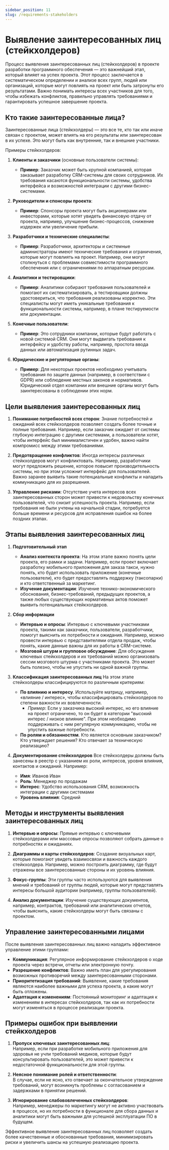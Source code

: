 ```yaml
---
sidebar_position: 11
slug: /requirements-stakeholders
---
```


# Выявление заинтересованных лиц (cтейкхолдеров)

Процесс выявления заинтересованных лиц (стейкхолдеров) в проекте разработки программного обеспечения — это важнейший этап, который влияет на успех проекта. Этот процесс заключается в систематическом определении и анализе всех групп, людей или организаций, которые могут повлиять на проект или быть затронуты его результатами. Важно понимать интересы всех участников для того, чтобы избежать конфликтов, правильно управлять требованиями и гарантировать успешное завершение проекта.

## Кто такие заинтересованные лица?

Заинтересованные лица (стейкхолдеры) — это все те, кто так или иначе связан с проектом, может влиять на его результаты или заинтересован в их успехе. Это могут быть как внутренние, так и внешние участники.

Примеры стейкхолдеров:

1. **Клиенты и заказчики** (основные пользователи системы):
   - **Пример**: Заказчик может быть крупной компанией, которая заказывает разработку CRM-системы для своих сотрудников. Их требования касаются функциональности системы, удобства интерфейса и возможностей интеграции с другими бизнес-системами.

2. **Руководители и спонсоры проекта**:
   - **Пример**: Спонсоры проекта могут быть акционерами или инвесторами, которые хотят увидеть финансовую отдачу от проекта, например, улучшение бизнес-процессов, снижение издержек или увеличение прибыли.

3. **Разработчики и технические специалисты**:
   - **Пример**: Разработчики, архитекторы и системные администраторы имеют технические требования и ограничения, которые могут повлиять на проект. Например, они могут столкнуться с проблемами совместимости программного обеспечения или с ограничениями по аппаратным ресурсам.

4. **Аналитики и тестировщики**:
   - **Пример**: Аналитики собирают требования пользователей и помогают их систематизировать, а тестировщики должны удостовериться, что требования реализованы корректно. Эти специалисты могут иметь уникальные требования к функциональности системы, например, в плане тестируемости или документации.

5. **Конечные пользователи**:
   - **Пример**: Это сотрудники компании, которые будут работать с новой системой CRM. Они могут выдвигать требования к интерфейсу и удобству работы, например, простота ввода данных или автоматизация рутинных задач.

6. **Юридические и регуляторные органы**:
   - **Пример**: Для некоторых проектов необходимо учитывать требования по защите данных (например, в соответствии с GDPR) или соблюдение местных законов и нормативов. Юридический отдел компании или внешние органы могут быть заинтересованы в соблюдении этих норм.

## Цели выявления заинтересованных лиц

1. **Понимание потребностей всех сторон**:
   Знание потребностей и ожиданий всех стейкхолдеров позволяет создать более точные и полные требования. Например, если заказчик ожидает от системы глубокую интеграцию с другими системами, а пользователи хотят, чтобы интерфейс был минималистичен и удобен, важно найти компромисс между этими требованиями.

2. **Предотвращение конфликтов**:
   Иногда интересы различных стейкхолдеров могут конфликтовать. Например, разработчики могут предложить решение, которое повысит производительность системы, но при этом усложнит интерфейс для пользователей. Важно заранее выявить такие потенциальные конфликты и наладить коммуникацию для их разрешения.

3. **Управление рисками**:
   Отсутствие учета интересов всех заинтересованных сторон может привести к недовольству конечных пользователей, что снизит успешность проекта. Например, если требования не были учтены на начальной стадии, потребуется больше времени и ресурсов для исправления ошибок на более поздних этапах.

## Этапы выявления заинтересованных лиц

1. **Подготовительный этап**
   - **Анализ контекста проекта**: На этом этапе важно понять цели проекта, его рамки и задачи. Например, если проект включает разработку мобильного приложения для заказа такси, нужно понять, кто будет использовать приложение (конечные пользователи), кто будет предоставлять поддержку (таксопарки) и кто ответственный за маркетинг.
   - **Изучение документации**: Изучение технико-экономического обоснования, бизнес-требований, предыдущих проектов, а также любых существующих нормативных актов поможет выявить потенциальных стейкхолдеров.

2. **Сбор информации**
   - **Интервью и опросы**: Интервью с ключевыми участниками проекта, такими как заказчики, пользователи, разработчики, помогут выяснить их потребности и ожидания. Например, можно провести интервью с представителями отдела продаж, чтобы понять, какие данные важны для их работы в CRM-системе.
   - **Мозговой штурм и групповое обсуждение**: Для обсуждения ключевых стейкхолдеров и их требований можно организовать сессии мозгового штурма с участниками проекта. Это может быть полезно, чтобы не упустить ни одной важной группы.

3. **Классификация заинтересованных лиц**
   На этом этапе стейкхолдеры классифицируются по различным критериям:
   - **По влиянию и интересу**. Используйте матрицу, например, «влияние / интерес», чтобы классифицировать стейкхолдеров по степени важности их вовлеченности.
     - *Пример*: Если у заказчика высокий интерес, но его влияние на проект ограничено, то он будет в категории "высокий интерес / низкое влияние". При этом необходимо поддерживать с ним регулярную коммуникацию, чтобы не упустить важные потребности.
   - **По ролям и обязанностям**. Кто является основным заказчиком? Кто утверждает решения? Кто отвечает за техническую реализацию?

4. **Документирование стейкхолдеров**
   Все стейкхолдеры должны быть занесены в реестр с указанием их роли, интересов, уровня влияния, контактов и ожиданий. Например:
   - **Имя**: Иванов Иван
   - **Роль**: Менеджер по продажам
   - **Интерес**: Удобство использования CRM, возможность интеграции с другими системами
   - **Уровень влияния**: Средний

## Методы и инструменты выявления заинтересованных лиц

1. **Интервью и опросы**:
   Прямые интервью с ключевыми стейкхолдерами или массовые опросы позволяют собрать данные о потребностях и ожиданиях.

2. **Диаграммы и карты стейкхолдеров**:
   Создание визуальных карт, которые помогают увидеть взаимосвязи и важность каждого стейкхолдера. Например, можно построить диаграмму, где будут отражены все заинтересованные стороны и их уровень влияния.

3. **Фокус-группы**:
   Эти группы часто используются для выявления мнений и требований от группы людей, которые могут представлять интересы большой аудитории (например, группы пользователей).

4. **Анализ документации**:
   Изучение существующих документов, например, контрактов, требований или аналитических отчетов, чтобы выяснить, какие стейкхолдеры могут быть связаны с проектом.

## Управление заинтересованными лицами

После выявления заинтересованных лиц важно наладить эффективное управление этими группами:

- **Коммуникация**: Регулярное информирование стейкхолдеров о ходе проекта через встречи, отчеты или электронную почту.
- **Разрешение конфликтов**: Важно иметь план для урегулирования возможных противоречий между заинтересованными сторонами.
- **Приоритетизация требований**: Выявление, какие требования являются наиболее важными для успеха проекта, а какие могут быть отложены.
- **Адаптация к изменениям**: Постоянный мониторинг и адаптация к изменениям в интересах стейкхолдеров, так как их потребности могут изменяться в процессе реализации проекта.

## Примеры ошибок при выявлении стейкхолдеров

1. **Пропуск ключевых заинтересованных лиц**:  
   Например, если при разработке мобильного приложения для здоровья не учли требований медиков, которые будут консультировать пользователей, это может привести к недостаточной функциональности для этой группы.

2. **Неясное понимание ролей и ответственности**:  
   В случае, если не ясно, кто отвечает за окончательное утверждение требований, могут возникнуть проблемы с согласованием и задержками в принятии решений.

3. **Игнорирование слабововлеченных стейкхолдеров**:  
   Например, менеджеры по маркетингу могут не активно участвовать в процессе, но их потребности в функционале для сбора данных и аналитики могут быть важными для успешной эксплуатации ПО в будущем.

Эффективное выявление заинтересованных лиц позволяет создать более качественные и обоснованные требования, минимизировать риски и увеличить шансы на успешную реализацию проекта.